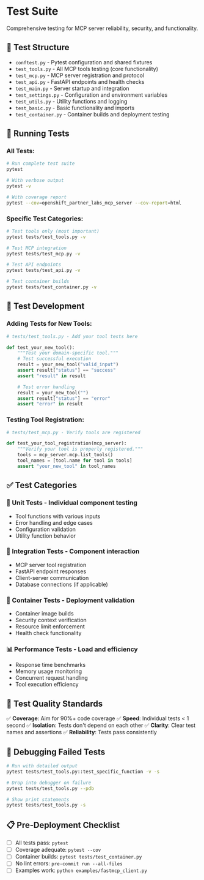 # Test Suite

Comprehensive testing for MCP server reliability, security, and functionality.

## 📁 **Test Structure**

- `conftest.py` - Pytest configuration and shared fixtures
- `test_tools.py` - All MCP tools testing (core functionality)
- `test_mcp.py` - MCP server registration and protocol
- `test_api.py` - FastAPI endpoints and health checks
- `test_main.py` - Server startup and integration
- `test_settings.py` - Configuration and environment variables
- `test_utils.py` - Utility functions and logging
- `test_basic.py` - Basic functionality and imports
- `test_container.py` - Container builds and deployment testing

## 🚀 **Running Tests**

### **All Tests:**
```bash
# Run complete test suite
pytest

# With verbose output
pytest -v

# With coverage report
pytest --cov=openshift_partner_labs_mcp_server --cov-report=html
```

### **Specific Test Categories:**
```bash
# Test tools only (most important)
pytest tests/test_tools.py -v

# Test MCP integration
pytest tests/test_mcp.py -v

# Test API endpoints
pytest tests/test_api.py -v

# Test container builds
pytest tests/test_container.py -v
```

## 🔧 **Test Development**

### **Adding Tests for New Tools:**
```python
# tests/test_tools.py - Add your tool tests here

def test_your_new_tool():
    """Test your domain-specific tool."""
    # Test successful execution
    result = your_new_tool("valid_input")
    assert result["status"] == "success"
    assert "result" in result

    # Test error handling
    result = your_new_tool("")
    assert result["status"] == "error"
    assert "error" in result
```

### **Testing Tool Registration:**
```python
# tests/test_mcp.py - Verify tools are registered

def test_your_tool_registration(mcp_server):
    """Verify your tool is properly registered."""
    tools = mcp_server.mcp.list_tools()
    tool_names = [tool.name for tool in tools]
    assert "your_new_tool" in tool_names
```

## ✅ **Test Categories**

### **🔧 Unit Tests** - Individual component testing
- Tool functions with various inputs
- Error handling and edge cases
- Configuration validation
- Utility function behavior

### **🔗 Integration Tests** - Component interaction
- MCP server tool registration
- FastAPI endpoint responses
- Client-server communication
- Database connections (if applicable)

### **🐳 Container Tests** - Deployment validation
- Container image builds
- Security context verification
- Resource limit enforcement
- Health check functionality

### **📊 Performance Tests** - Load and efficiency
- Response time benchmarks
- Memory usage monitoring
- Concurrent request handling
- Tool execution efficiency

## 🎯 **Test Quality Standards**

✅ **Coverage**: Aim for 90%+ code coverage
✅ **Speed**: Individual tests < 1 second
✅ **Isolation**: Tests don't depend on each other
✅ **Clarity**: Clear test names and assertions
✅ **Reliability**: Tests pass consistently

## 🐛 **Debugging Failed Tests**

```bash
# Run with detailed output
pytest tests/test_tools.py::test_specific_function -v -s

# Drop into debugger on failure
pytest tests/test_tools.py --pdb

# Show print statements
pytest tests/test_tools.py -s
```

## 📋 **Pre-Deployment Checklist**

- [ ] All tests pass: `pytest`
- [ ] Coverage adequate: `pytest --cov`
- [ ] Container builds: `pytest tests/test_container.py`
- [ ] No lint errors: `pre-commit run --all-files`
- [ ] Examples work: `python examples/fastmcp_client.py`
